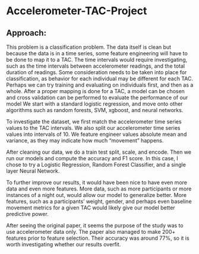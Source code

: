 # Accelerometer-TAC-Project

## Approach:

This problem is a classification problem. The data itself is clean but because the data is in a time series, some feature engineering will have to be done to map it to a TAC. The time intervals would require investigating, such as the time intervals between accelerometer readings, and the total duration of readings. Some consideration needs to be taken into place for classification, as behavior for each individual may be different for each TAC. Perhaps we can try training and evaluating on individuals first, and then as a whole. After a proper mapping is done for a TAC, a model can be chosen and cross validation can be performed to evaluate the performance of our model We start with a standard logistic regression, and move onto other algorithms such as random forests, SVM, xgboost, and neural networks.


To investigate the dataset, we first match the accelerometer time series values to the TAC intervals. We also split our accelerometer time series values into intervals of 10. We feature engineer values absolute mean and variance, as they may indicate how much “movement” happens. 

After cleaning our data, we do a train test split, scale, and encode. Then we run our models and compute the accuracy and F1 score. In this case, I chose to try a Logistic Regression, Random Forest Classifier, and a single layer Neural Network. 

To further improve our results, it would have been nice to have even more data and even more features. More data, such as more participants or more instances of a night out, would allow our model to generalize better. More features, such as a participants’ weight, gender, and perhaps even baseline movement metrics for a given TAC would likely give our model better predictive power. 

After seeing the original paper, it seems the purpose of the study was to use accelerometer data only. The paper also managed to make 200+ features prior to feature selection. Their accuracy was around 77%, so it is worth investigating whether our results overfit.
 
